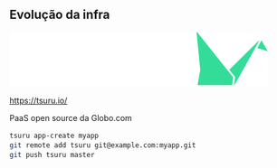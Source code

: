 ## Evolução da infra

<img src="static/tsuru.svg" style="background-color: transparent" />

https://tsuru.io/

PaaS open source da Globo.com

```bash
tsuru app-create myapp
git remote add tsuru git@example.com:myapp.git
git push tsuru master
```

